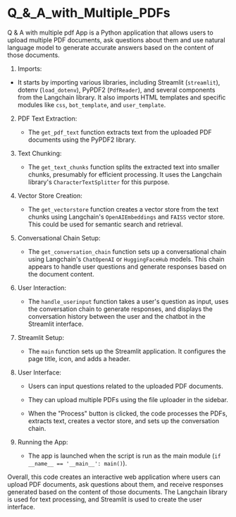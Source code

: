 # Q_&_A_with_Multiple_PDFs
Q & A with multiple pdf App is a Python application that allows users to upload multiple PDF documents, ask questions about them and use natural language model to generate accurate answers based on the content of those documents.

 1. Imports:
   - It starts by importing various libraries, including Streamlit (`streamlit`), dotenv (`load_dotenv`), PyPDF2 (`PdfReader`), and several components from the Langchain         library. It also imports HTML templates and specific modules like `css`, `bot_template`, and `user_template`.

2. PDF Text Extraction:
   - The `get_pdf_text` function extracts text from the uploaded PDF documents using the PyPDF2 library.

3. Text Chunking:
   - The `get_text_chunks` function splits the extracted text into smaller chunks, presumably for efficient processing. It uses the Langchain library's               `CharacterTextSplitter` for this purpose.

 

4. Vector Store Creation:

   - The `get_vectorstore` function creates a vector store from the text chunks using Langchain's `OpenAIEmbeddings` and `FAISS` vector store. This could be used for semantic search and retrieval.

 

5. Conversational Chain Setup:

   - The `get_conversation_chain` function sets up a conversational chain using Langchain's `ChatOpenAI` or `HuggingFaceHub` models. This chain appears to handle user questions and generate responses based on the document content.

 

6. User Interaction:

   - The `handle_userinput` function takes a user's question as input, uses the conversation chain to generate responses, and displays the conversation history between the user and the chatbot in the Streamlit interface.

 

7. Streamlit Setup:

   - The `main` function sets up the Streamlit application. It configures the page title, icon, and adds a header.

 

8. User Interface:

   - Users can input questions related to the uploaded PDF documents.

   - They can upload multiple PDFs using the file uploader in the sidebar.

   - When the "Process" button is clicked, the code processes the PDFs, extracts text, creates a vector store, and sets up the conversation chain.

 

9. Running the App:

   - The app is launched when the script is run as the main module (`if __name__ == '__main__': main()`).

 

Overall, this code creates an interactive web application where users can upload PDF documents, ask questions about them, and receive responses generated based on the content of those documents. The Langchain library is used for text processing, and Streamlit is used to create the user interface.
